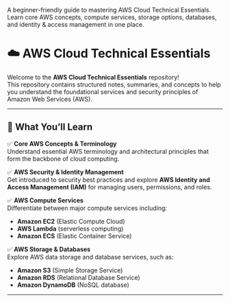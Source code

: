 A beginner-friendly guide to mastering AWS Cloud Technical Essentials. Learn core AWS concepts, compute services, storage options, databases, and identity & access management in one place.

# ☁️ AWS Cloud Technical Essentials

Welcome to the **AWS Cloud Technical Essentials** repository!  
This repository contains structured notes, summaries, and concepts to help you understand the foundational services and security principles of Amazon Web Services (AWS).

---

## 📌 What You’ll Learn

✅ **Core AWS Concepts & Terminology**  
Understand essential AWS terminology and architectural principles that form the backbone of cloud computing.

✅ **AWS Security & Identity Management**  
Get introduced to security best practices and explore **AWS Identity and Access Management (IAM)** for managing users, permissions, and roles.

✅ **AWS Compute Services**  
Differentiate between major compute services including:  
- **Amazon EC2** (Elastic Compute Cloud)  
- **AWS Lambda** (serverless computing)  
- **Amazon ECS** (Elastic Container Service)

✅ **AWS Storage & Databases**  
Explore AWS data storage and database services, such as:  
- **Amazon S3** (Simple Storage Service)  
- **Amazon RDS** (Relational Database Service)  
- **Amazon DynamoDB** (NoSQL database)

---
